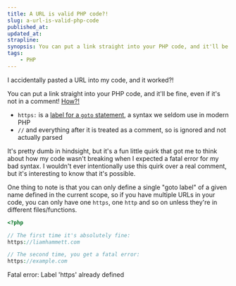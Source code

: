 ```yaml
---
title: A URL is valid PHP code?!
slug: a-url-is-valid-php-code
published_at: 
updated_at: 
strapline: 
synopsis: You can put a link straight into your PHP code, and it'll be fine, even if it's not in a comment!
tags:
    - PHP
---
```


I accidentally pasted a URL into my code, and it worked?!

You can put a link straight into your PHP code, and it'll be fine, even if it's not in a comment! <u>How?!</u>

- `https:` is a [label for a `goto` statement](https://www.php.net/manual/en/control-structures.goto.php), a syntax we seldom use in modern PHP
- `//` and everything after it is treated as a comment, so is ignored and not actually parsed

It's pretty dumb in hindsight, but it's a fun little quirk that got me to think about how my code wasn't breaking when I expected a fatal error for my bad syntax. I wouldn't ever intentionally use this quirk over a real comment, but it's interesting to know that it's possible.

One thing to note is that you can only define a single "goto label" of a given name defined in the current scope, so if you have multiple URLs in your code, you can only have one `https`, one `http` and so on unless they're in different files/functions.

```php
<?php

// The first time it's absolutely fine:
https://liamhammett.com

// The second time, you get a fatal error:
https://example.com
```

<x-alert type="error">Fatal error: Label 'https' already defined</x-alert>
